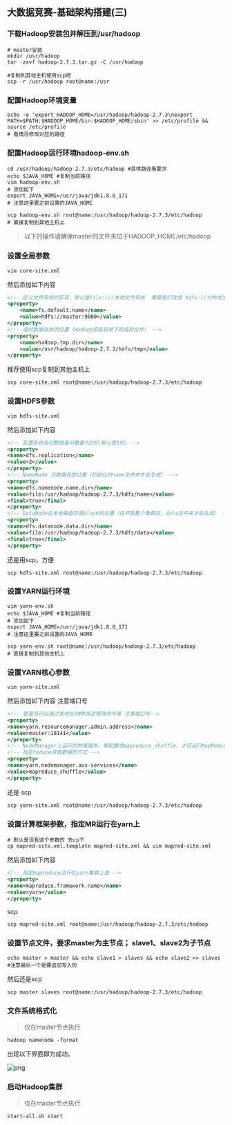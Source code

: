 ## 大数据竞赛-基础架构搭建(三)



### 下载Hadoop安装包并解压到/usr/hadoop


```shell
# master安装
mkdir /usr/hadoop
tar -zxvf hadoop-2.7.3.tar.gz -C /usr/hadoop

#复制到其他主机使用scp吧
scp -r /usr/hadoop root@name:/usr
```



### 配置Hadoop环境变量

```shell
echo -e 'export HADOOP_HOME=/usr/hadoop/hadoop-2.7.3\nexport PATH=$PATH:$HADOOP_HOME/bin:$HADOOP_HOME/sbin' >> /etc/profile && source /etc/profile
# 看情况修改对应的路径
```



### 配置Hadoop运行环境hadoop-env.sh

```shell
cd /usr/hadoop/hadoop-2.7.3/etc/hadoop #具体路径看要求
echo $JAVA_HOME #复制当前路径
vim hadoop-env.sh
# 添加如下
export JAVA_HOME=/usr/java/jdk1.8.0_171
# 注意这里要之前设置的JAVA_HOME

scp hadoop-env.sh root@name:/usr/hadoop/hadoop-2.7.3/etc/hadoop
# 直接复制到其他主机上

```

> 以下的操作请确保master的文件夹位于HADOOP_HOME/etc/hadoop

### 设置全局参数

```shell
vim core-site.xml
```

然后添加如下内容

```xml
<!-- 定义文件系统的实现，默认是file:///本地文件系统  需要我们改成 hdfs://分布式文件存储系统   -->
<property>
	<name>fs.default.name</name>
	<value>hdfs://master:9000</value>
</property>
<!-- 临时数据存放的位置（Hadoop安装目录下的临时文件） -->
<property>
	<name>hadoop.tmp.dir</name>
	<value>/usr/hadoop/hadoop-2.7.3/hdfs/tmp</value>
</property>
```

推荐使用scp复制到其他主机上

```shell
scp core-site.xml root@name:/usr/hadoop/hadoop-2.7.3/etc/hadoop
```



### 设置HDFS参数

```shell
vim hdfs-site.xml
```

然后添加如下内容

```xml
<!-- 配置系统自动数据备份数量为2份(默认是3份) -->
<property>
<name>dfs.replication</name>
<value>2</value>
</property>
<!-- NameNode 元数据存放位置（初始化时name文件夹才会生成） -->
<property>
<name>dfs.namenode.name.dir</name>
<value>file:/usr/hadoop/hadoop-2.7.3/hdfs/name</value>
<final>true</final>
</property>
<!-- DataNode在本地磁盘存放block的位置（在开启整个集群后，data文件夹才会生成） -->
<property>
<name>dfs.datanode.data.dir</name>
<value>file:/usr/hadoop/hadoop-2.7.3/hdfs/data</value>
<final>true</final>
</property>
```

还是用scp，方便

```shell
scp hdfs-site.xml root@name:/usr/hadoop/hadoop-2.7.3/etc/hadoop
```



### 设置YARN运行环境

```shell
vim yarn-env.sh
echo $JAVA_HOME #复制当前路径
# 添加如下
export JAVA_HOME=/usr/java/jdk1.8.0_171
# 注意这里要之前设置的JAVA_HOME

scp yarn-env.sh root@name:/usr/hadoop/hadoop-2.7.3/etc/hadoop
# 直接复制到其他主机上
```



### 设置YARN核心参数

```shell
vim yarn-site.xml
```

然后添加如下内容 注意端口号

```xml
<!-- 管理员可以通过该地址向RM发送管理命令等 注意端口号-->
<property>
<name>yarn.resourcemanager.admin.address</name>
<value>master:18141</value>
</property>
<!-- NodeManager上运行的附属服务。需配置成mapreduce_shuffle，才可运行MapReduce程序 -->
<!-- 指定reduce获取数据的方式 -->
<property>
<name>yarn.nodemanager.aux-services</name>
<value>mapreduce_shuffle</value>
</property>

```

还是 scp

```shell
scp yarn-site.xml root@name:/usr/hadoop/hadoop-2.7.3/etc/hadoop
```



### 设置计算框架参数，指定MR运行在yarn上

```shell
# 默认是没有这个参数的 先cp下
cp mapred-site.xml.template mapred-site.xml && vim mapred-site.xml
```

然后添加如下内容

```xml
<!-- 指定mapreduce运行在yarn集群上面 -->
<property>
<name>mapreduce.framework.name</name>
<value>yarn</value>
</property>
```

scp

```ssh
scp mapred-site.xml root@name:/usr/hadoop/hadoop-2.7.3/etc/hadoop
```



###  设置节点文件，要求master为主节点； slave1、slave2为子节点

```shell
echo master > master && echo slave1 > slaves && echo slave2 >> slaves #注意最后一个是要追加写入的
```

然后还是scp

```shell
scp master slaves root@name:/usr/hadoop/hadoop-2.7.3/etc/hadoop
```

### 文件系统格式化

> 仅在master节点执行

```shell
hadoop namenode -format
```

出现以下界面即为成功。

![png](https://img-blog.csdnimg.cn/20210902193823669.png?x-oss-process=image/watermark,type_ZHJvaWRzYW5zZmFsbGJhY2s,shadow_50,text_Q1NETiBAcXFfNTMzODMzNDk=,size_20,color_FFFFFF,t_70,g_se,x_16)



### 启动Hadoop集群

> 仅在master节点执行

```shell
start-all.sh start
```

